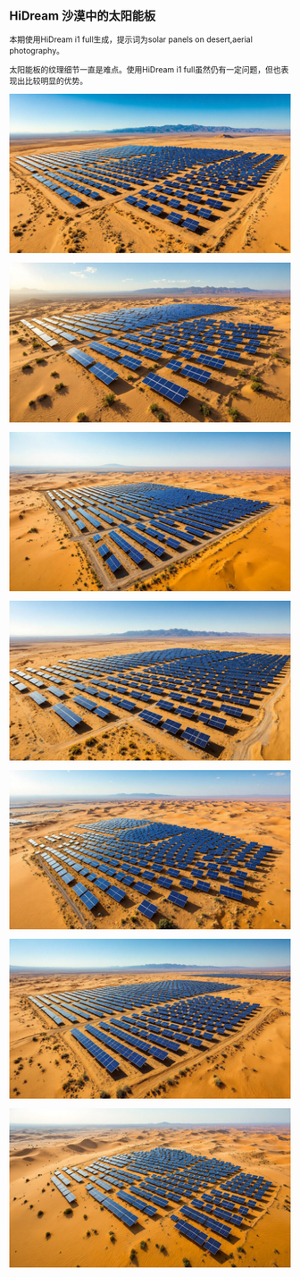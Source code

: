 ## HiDream 沙漠中的太阳能板

本期使用HiDream i1 full生成，提示词为solar panels on desert,aerial photography。

太阳能板的纹理细节一直是难点。使用HiDream i1 full虽然仍有一定问题，但也表现出比较明显的优势。

![ComfyUI_00001_.jpg](https://github.com/Willian7004/media-blog/blob/main/files/202505/2025051808/ComfyUI_00001_.jpg?raw=true)

![ComfyUI_00002_.jpg](https://github.com/Willian7004/media-blog/blob/main/files/202505/2025051808/ComfyUI_00002_.jpg?raw=true)

![ComfyUI_00003_.jpg](https://github.com/Willian7004/media-blog/blob/main/files/202505/2025051808/ComfyUI_00003_.jpg?raw=true)

![ComfyUI_00004_.jpg](https://github.com/Willian7004/media-blog/blob/main/files/202505/2025051808/ComfyUI_00004_.jpg?raw=true)

![ComfyUI_00005_.jpg](https://github.com/Willian7004/media-blog/blob/main/files/202505/2025051808/ComfyUI_00005_.jpg?raw=true)

![ComfyUI_00008_.jpg](https://github.com/Willian7004/media-blog/blob/main/files/202505/2025051808/ComfyUI_00008_.jpg?raw=true)

![ComfyUI_00010_.jpg](https://github.com/Willian7004/media-blog/blob/main/files/202505/2025051808/ComfyUI_00010_.jpg?raw=true)